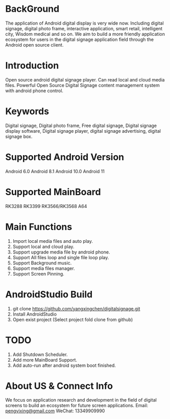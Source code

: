 # BackGround
The application of Android digital display is very wide now. Including digital signage, digital photo frame, interactive application, smart retail, intelligent city, Wisdom medical and so on. We aim to build a more friendly application ecosystem for users in the digital signage application field through the Android open source client.

# Introduction
Open source android digital signage player. Can read local and cloud media files. Powerful Open Source Digital Signage content management system with android phone control.

# Keywords
Digital signage, Digital photo frame, Free digital signage, Digital signage display software, Digital signage player, digital signage advertising, digital signage box.

# Supported Android Version
Android 6.0
Android 8.1
Android 10.0
Android 11

# Supported MainBoard
RK3288
RK3399
RK3566/RK3568
A64

# Main Functions
1. Import local media files and auto play.
2. Support local and cloud play.
3. Support upgrade media file by android phone.
4. Support All files loop and single file loop play.
5. Support Background music.
6. Support media files manager.
7. Support Screen Pinning.

# AndroidStudio Build
1. git clone https://github.com/yangxingchen/digitalsignage.git
2. Install AndroidStudio
3. Open exist project (Select project fold clone from github)

# TODO
1. Add Shutdown Scheduler.
2. Add more MainBoard Support.
3. Add auto-run after android system boot finished.

# About US & Connect Info
We focus on application research and development in the field of digital screens to build an ecosystem for future screen applications.
Email:  pengyixing@gmail.com
WeChat: 13349909990